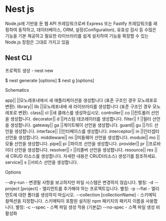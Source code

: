 # Nest js

Node.js에 기반을 둔 웹 API 프레임워크로써 Express 또는 Fastify 프레임워크를 래핑하여 동작하고, 데이터베이스, ORM, 설정(Configuration), 유효성 검사 등 수많은 기능을 기본 제공하고 필요한 라이브러리를 쉽게 설치하여 기능을 확장할 수 있는 Node.js 장점은 그대로 가지고 있음

## Nest CLI

프로젝트 생성 - nest new <project-name>

$ nest generate <schematic> <name> [options]
$ nest g <schematic> <name> [options]

Schematics

app|| ||모노레포내에서 새 애플리케이션을 생성합니다 (표준 구조인 경우 모노레포로 변환).
library|| lib ||모노레포내에 새 라이브러리를 생성합니다 (표준 구조인 경우 모노레포로 변환).
class|| cl ||새 클래스를 생성하십시오.
controller|| co ||컨트롤러 선언을 생성합니다.
decorator|| d ||커스텀 데코레이터를 생성합니다.
filter|| f ||필터 선언을 생성합니다.
gateway|| ga ||게이트웨이 선언을 생성합니다.
guard|| gu ||가드 선언을 생성합니다.
interface|| ||인터페이스를 생성합니다.
interceptor|| in ||인터셉터 선언을 생성합니다.
middleware|| mi ||미들웨어 선언을 생성합니다.
module|| mo ||모듈 선언을 생성합니다.
pipe|| pi ||파이프 선언을 생성합니다.
provider|| pr ||프로바이더 선언을 생성합니다.
resolver|| r ||리졸버 선언을 생성합니다.
resource|| res ||새 CRUD 리소스를 생성합니다. 자세한 내용은 CRUD(리소스) 생성기를 참조하세요.
service|| s ||서비스 선언을 생성합니다.

Options

--dry-run - 변경될 사항을 보고하지만 파일 시스템은 변경하지 않습니다. 별칭: -d
--project [project] - 엘리먼트를 추가해야 하는 프로젝트입니다. 별칭: -p
--flat - 엘리먼트에 대한 폴더를 생성하지 마십시오.
--collection [collectionName] - 스키메틱 컬렉션을 지정합니다. 스키메틱이 포함된 설치된 npm 패키지의 패키지 이름을 사용합니다. 별칭: -c
--spec - 스펙 파일 생성 적용 (기본값)
--no-spec - 스펙 파일 생성 비활성화
